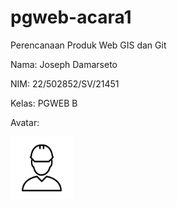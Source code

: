 # pgweb-acara1
Perencanaan Produk Web GIS dan Git

Nama: Joseph Damarseto 

NIM: 22/502852/SV/21451

Kelas: PGWEB B

Avatar:

<img src="Avatar\engineer.jpg" width="100">